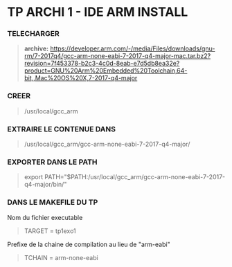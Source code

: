 # TP ARCHI 1 - IDE ARM INSTALL

### TELECHARGER 
> **archive:**
> https://developer.arm.com/-/media/Files/downloads/gnu-rm/7-2017q4/gcc-arm-none-eabi-7-2017-q4-major-mac.tar.bz2?revision=7f453378-b2c3-4c0d-8eab-e7d5db8ea32e?product=GNU%20Arm%20Embedded%20Toolchain,64-bit,,Mac%20OS%20X,7-2017-q4-major


### CREER
> /usr/local/gcc_arm

### EXTRAIRE LE CONTENUE DANS 
> /usr/local/gcc_arm/gcc-arm-none-eabi-7-2017-q4-major/

### EXPORTER DANS LE PATH
> export PATH="$PATH:/usr/local/gcc_arm/gcc-arm-none-eabi-7-2017-q4-major/bin/"

### DANS LE MAKEFILE DU TP
Nom du fichier executable
> TARGET = tp1exo1

Prefixe de la chaine de compilation
au lieu de "arm-eabi"
> TCHAIN = arm-none-eabi
